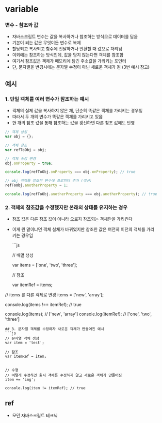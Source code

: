 # variable

### 변수 - 참조와 값

* 자바스크립트 변수는 값을 복사하거나 참조하는 방식으로 데이터를 담음
* 기본이 되는 값은 무엇이든 변수로 복제
* 할당되고 복사되고 함수에 전달하거나 반환할 때 값으로 처리됨
* 이외에는 참조하는 방식인데, 값을 담지 않는다면 객체를 참조함
* 여기서 참조값은 객체가 메모리에 담긴 주소값을 가리키는 포인터
* 단, 문자열을 변경시에는 문자열 수정이 아닌 새로운 객체가 됨 \(3번 예시 참고\)

## 예시

### 1. 단일 객체를 여러 변수가 참조하는 예시

* 객체의 실제 값을 복사하지 않은 채, 단순히 똑같은 객체를 가리키는 경우임
* 따라서 두 개의 변수가 똑같은 객체를 가리키고 있음
* 한 개의 참조 값을 통해 참조하는 값을 갱신하면 다른 참조 값에도 반영

```javascript
// 객체 생성
var obj = {};

// 객체 참조
var refToObj = obj;

// 객체 속성 변경
obj.onProperty = true;

console.log(refToObj.onProperty === obj.onProperty); // true

// obj 객체를 참조한 변수에 프로퍼티 추가 (갱신)
refToObj.anotherProperty = 1;

console.log(refToObj.anotherProperty === obj.anotherProperty); // true
```

### 2. 객체의 참조값을 수정했지만 본래의 상태를 유지하는 경우

* 참조 값은 다른 참조 값이 아니라 오로지 참조되는 객체만을 가리킨다
* 이게 뭔 말이냐면 객체 실체가 바뀌었지만 참조한 값은 여전히 이전의 객체를 가리키는 경우임

  \`\`\`js

  // 배열 생성

  var items = \['one', 'two', 'three'\];

  // 참조

  var itemRef = items;

// items 를 다른 객체로 변경 items = \['new', 'array'\];

console.log\(items !== itemRef\); // true

console.log\(items\); // \['new', 'array'\] console.log\(itemRef\); // \['one', 'two', 'three'\]

```text
## 3. 문자열 객체를 수정하자 새로운 객체가 만들어진 예시
```js
// 문자열 객체 생성
var item = 'test';

// 참조
var itemRef = item;


// 수정
// 이렇게 수정하면 원시 객체를 수정하지 않고 새로운 객체가 만들어짐
item += 'ing';

console.log(item != itemRef); // true
```

## ref

* 모던 자바스크립트 테크닉

